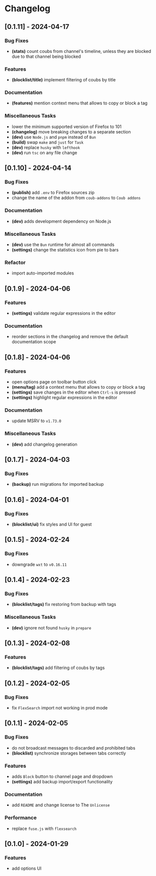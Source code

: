 # Changelog

## [0.1.11] - 2024-04-17

### Bug Fixes

- **(stats)** count coubs from channel's timeline, unless they are blocked due to that channel being blocked

### Features

- **(blocklist/title)** implement filtering of coubs by title

### Documentation

- **(features)** mention context menu that allows to copy or block a tag

### Miscellaneous Tasks

- lower the minimum supported version of Firefox to 101
- **(changelog)** move breaking changes to a separate section
- **(dev)** use `Node.js` and `pnpm` instead of `Bun`
- **(build)** swap `make` and `just` for `Task`
- **(dev)** replace `husky` with `lefthook`
- **(dev)** run `tsc` on any file change

## [0.1.10] - 2024-04-14

### Bug Fixes

- **(publish)** add `.env` to Firefox sources zip
- change the name of the addon from `coub-addons` to `Coub addons`

### Documentation

- **(dev)** adds development dependency on Node.js

### Miscellaneous Tasks

- **(dev)** use the `Bun` runtime for almost all commands
- **(settings)** change the statistics icon from pie to bars

### Refactor

- import auto-imported modules

## [0.1.9] - 2024-04-06

### Features

- **(settings)** validate regular expressions in the editor

### Documentation

- reorder sections in the changelog and remove the default documentation scope

## [0.1.8] - 2024-04-06

### Features

- open options page on toolbar button click
- **(menu/tag)** add a context menu that allows to copy or block a tag
- **(settings)** save changes in the editor when `Ctrl-s` is pressed
- **(settings)** highlight regular expressions in the editor

### Documentation

- update MSRV to `v1.73.0`

### Miscellaneous Tasks

- **(dev)** add changelog generation

## [0.1.7] - 2024-04-03

### Bug Fixes

- **(backup)** run migrations for imported backup

## [0.1.6] - 2024-04-01

### Bug Fixes

- **(blocklist/ui)** fix styles and UI for guest

## [0.1.5] - 2024-02-24

### Bug Fixes

- downgrade `wxt` to `v0.16.11`

## [0.1.4] - 2024-02-23

### Bug Fixes

- **(blocklist/tags)** fix restoring from backup with tags

### Miscellaneous Tasks

- **(dev)** ignore not found `husky` in `prepare`

## [0.1.3] - 2024-02-08

### Features

- **(blocklist/tags)** add filtering of coubs by tags

## [0.1.2] - 2024-02-05

### Bug Fixes

- fix `FlexSearch` import not working in prod mode

## [0.1.1] - 2024-02-05

### Bug Fixes

- do not broadcast messages to discarded and prohibited tabs
- **(blocklist)** synchronize storages between tabs correctly

### Features

- adds `Block` button to channel page and dropdown
- **(settings)** add backup import/export functionality

### Documentation

- add `README` and change license to The `Unlicense`

### Performance

- replace `fuse.js` with `flexsearch`

## [0.1.0] - 2024-01-29

### Features

- add options UI
